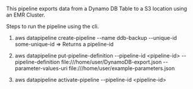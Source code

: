 This pipeline exports data from a Dynamo DB Table to a S3 location using an EMR Cluster.

Steps to run the pipeline using the cli.

1) aws datapipeline create-pipeline --name ddb-backup --unique-id some-unique-id
  => Returns a pipeline-id 

2) aws datapipeline put-pipeline-definition --pipeline-id &lt;pipeline-id&gt; --pipeline-definition file:///home/user/DynamoDB-export.json --parameter-values-uri file:///home/user/example-parameters.json 

3) aws datapipeline activate-pipeline --pipeline-id &lt;pipeline-id&gt;
